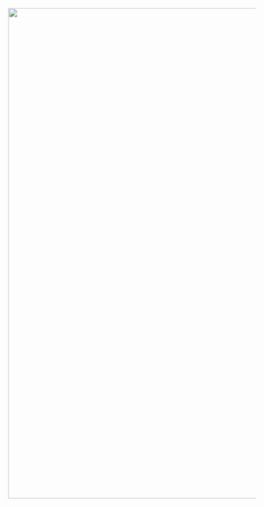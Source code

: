 <img  src="https://github.com/kenantasdemir/kotlinwidgetsstudy/blob/master/app/src/main/assets/vid.gif" width="1000" height="1000"/>
